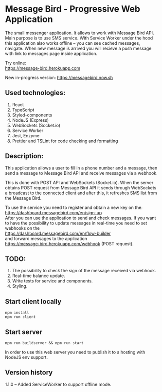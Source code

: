 # Message Bird - Progressive Web Application

The small messenger application. It allows to work with Message Bird API. Main purpose is to use SMS service. With Service Worker under the hood this application also works offline – you can see cached messages, navigate. When new message is arrived you will recieve a push message with link to messages page inside application.
  
Try online:  
https://message-bird.herokuapp.com

New in-progress version:
https://messagebird.now.sh

## Used technologies:
<ol>
<li>React</li>
<li>TypeScript</li>
<li>Styled-components</li>
<li>NodeJS (Express) </li>
<li>WebSockets (Socket.io)</li>
<li>Service Worker</li>
<li>Jest, Enzyme</li>
<li>Prettier and TSLint for code checking and formatting</li>
</ol>

## Description:
This application allows a user to fill in a phone number and a message, then send a message to Message Bird API and receive messages via a webhook.
 
This is done with POST API and WebSockets (Socket.io). When the server obtains POST request from Message Bird API it sends through WebSockets a broadcast to the connected client and after this, it refreshes SMS list from the Message Bird. 

To use the service you need to register and obtain a new key on the:
https://dashboard.messagebird.com/en/sign-up  
After you can use the application to send and check messages. 
If you want to have the possibility to update messages in real-time you 
need to set webhooks on the  
https://dashboard.messagebird.com/en/flow-builder  
and forward messages to the application   
https://message-bird.herokuapp.com/webhook (POST request).

## TODO: 
1. The possibility to check the sign of the message received via webhook.  
2. Real-time balance update.   
3. Write tests for service and components.  
4. Styling.  

## Start client locally
```
npm install
npm run client 
```
## Start server
```
npm run buildserver && npm run start
```
In order to use this web server you need to publish it to a hosting with 
NodeJS env support.

## Version history

1.1.0 – Added ServiceWorker to support offline mode.
